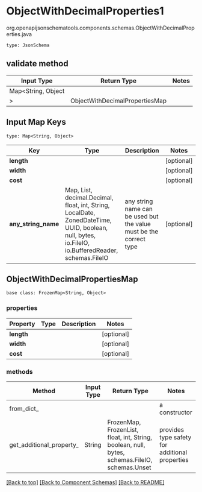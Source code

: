 # ObjectWithDecimalProperties1
org.openapijsonschematools.components.schemas.ObjectWithDecimalProperties.java
```
type: JsonSchema
```

## validate method
| Input Type | Return Type | Notes |
| ---------- | ----------- | ----- |
| Map<String, Object
> | ObjectWithDecimalPropertiesMap | |

## Input Map Keys
```
type: Map<String, Object>
```
Key | Type |  Description | Notes
------------ | ------------- | ------------- | -------------
**length** |  |  | [optional]
**width** |  |  | [optional]
**cost** |  |  | [optional]
**any_string_name** | Map, List, decimal.Decimal, float, int, String, LocalDate, ZonedDateTime, UUID, boolean, null, bytes, io.FileIO, io.BufferedReader, schemas.FileIO | any string name can be used but the value must be the correct type | [optional]

## ObjectWithDecimalPropertiesMap
```
base class: FrozenMap<String, Object>

```

### properties
Property | Type | Description | Notes
-------- | ---- | ----------- | -----
**length** |  |  | [optional]
**width** |  |  | [optional]
**cost** |  |  | [optional]

### methods
Method | Input Type | Return Type | Notes
------ | ---------- | ----------- | ------
from_dict_ |  |  | a constructor
get_additional_property_ | String | FrozenMap, FrozenList, float, int, String, boolean, null, bytes, schemas.FileIO, schemas.Unset | provides type safety for additional properties

[[Back to top]](#top) [[Back to Component Schemas]](../../../README.md#Component-Schemas) [[Back to README]](../../../README.md)
